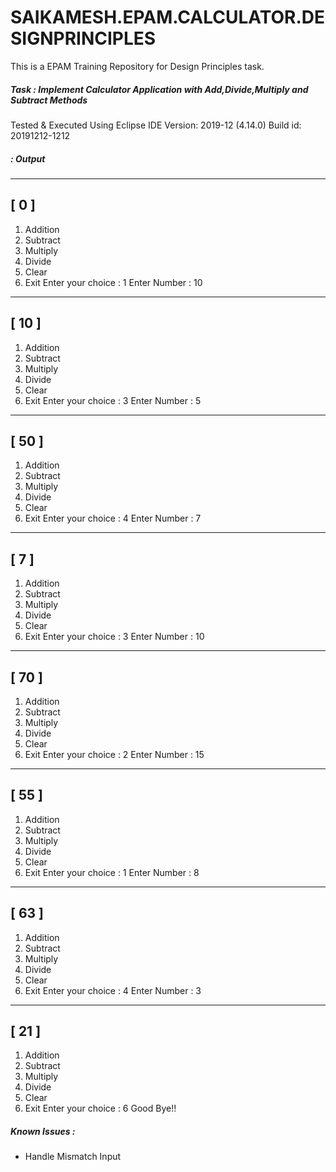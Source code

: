 # SAIKAMESH.EPAM.CALCULATOR.DESIGNPRINCIPLES
This is a EPAM Training Repository for Design Principles task. 
##### Task : Implement Calculator Application with Add,Divide,Multiply and Subtract Methods
Tested & Executed Using Eclipse IDE
Version: 2019-12 (4.14.0)
Build id: 20191212-1212
##### : Output
-----------------------------
[ 0 ]
-----------------------------
1. Addition
2. Subtract
3. Multiply
4. Divide
5. Clear
6. Exit
Enter your choice : 
1
Enter Number : 
10

-----------------------------
[ 10 ]
-----------------------------
1. Addition
2. Subtract
3. Multiply
4. Divide
5. Clear
6. Exit
Enter your choice : 
3
Enter Number : 
5

-----------------------------
[ 50 ]
-----------------------------
1. Addition
2. Subtract
3. Multiply
4. Divide
5. Clear
6. Exit
Enter your choice : 
4
Enter Number : 
7

-----------------------------
[ 7 ]
-----------------------------
1. Addition
2. Subtract
3. Multiply
4. Divide
5. Clear
6. Exit
Enter your choice : 
3
Enter Number : 
10

-----------------------------
[ 70 ]
-----------------------------
1. Addition
2. Subtract
3. Multiply
4. Divide
5. Clear
6. Exit
Enter your choice : 
2
Enter Number : 
15

-----------------------------
[ 55 ]
-----------------------------
1. Addition
2. Subtract
3. Multiply
4. Divide
5. Clear
6. Exit
Enter your choice : 
1
Enter Number : 
8

-----------------------------
[ 63 ]
-----------------------------
1. Addition
2. Subtract
3. Multiply
4. Divide
5. Clear
6. Exit
Enter your choice : 
4
Enter Number : 
3

-----------------------------
[ 21 ]
-----------------------------
1. Addition
2. Subtract
3. Multiply
4. Divide
5. Clear
6. Exit
Enter your choice : 
6
Good Bye!!


##### Known Issues : 
+ Handle Mismatch Input 
